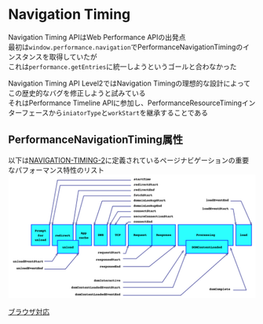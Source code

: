 # Navigation Timing

Navigation Timing APIはWeb Performance APIの出発点  
最初は`window.performance.navigation`でPerformanceNavigationTimingのインスタンスを取得していたが  
これは`performance.getEntries`に統一しようというゴールと合わなかった

Navigation Timing API Level2ではNavigation Timingの理想的な設計によってこの歴史的なバグを修正しようと試みている  
それはPerformance Timeline APIに参加し、PerformanceResourceTimingインターフェースから`iniatorType`と`workStart`を継承することである

## PerformanceNavigationTiming属性

以下は[NAVIGATION-TIMING-2](https://w3c.github.io/perf-timing-primer/#bib-NAVIGATION-TIMING-2)に定義されているページナビゲーションの重要なパフォーマンス特性のリスト
![Navigation Timing Attributes](navigation-timing-attributes.png)

[ブラウザ対応](http://caniuse.com/#feat=nav-timing)
